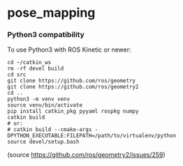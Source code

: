 # pose_mapping

### Python3 compatibility

To use Python3 with ROS Kinetic or newer:

```
cd ~/catkin_ws
rm -rf devel build
cd src 
git clone https://github.com/ros/geometry
git clone https://github.com/ros/geometry2
cd ..
python3 -m venv venv
source venv/bin/activate
pip install catkin_pkg pyyaml rospkg numpy
catkin build
# or:
# catkin build --cmake-args -DPYTHON_EXECUTABLE:FILEPATH=/path/to/virtualenv/python
source devel/setup.bash
```
(source https://github.com/ros/geometry2/issues/259)



